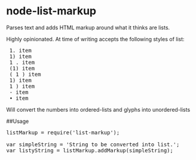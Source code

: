 node-list-markup
================

Parses text and adds HTML markup around what it thinks are lists.

Highly opinionated. At time of writing accepts the following styles of list:
<pre>
 1. item
 1) item
 1 . item
 (1) item
 ( 1 ) item
 1) item
 1 ) item
 - item
 • item
</pre>

Will convert the numbers into ordered-lists and glyphs into unordered-lists

##Usage

<pre>
listMarkup = require('list-markup');

var simpleString = 'String to be converted into list.';
var listyString = listMarkup.addMarkup(simpleString);
</pre>
